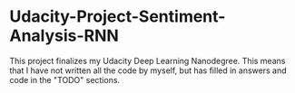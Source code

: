 # Udacity-Project-Sentiment-Analysis-RNN

This project finalizes my Udacity Deep Learning Nanodegree. This means that I have not written all the code by myself, but has filled in answers and code in the "TODO" sections.


